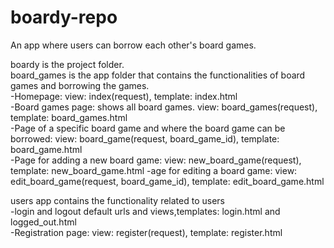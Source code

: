 # boardy-repo
An app where users can borrow each other's board games.  

boardy is the project folder.  
board_games is the app folder that contains the functionalities of board games and borrowing the games.  
 -Homepage: view: index(request), template: index.html  
 -Board games page: shows all board games. view: board_games(request), template: board_games.html  
 -Page of a specific board game and where the board game can be borrowed: view: board_game(request, board_game_id), template: board_game.html  
 -Page for adding a new board game: view: new_board_game(request), template: new_board_game.html 
 -age for editing a board game: view: edit_board_game(request, board_game_id), template: edit_board_game.html   
  
users app contains the functionality related to users  
 -login and logout default urls and views,templates: login.html and logged_out.html  
 -Registration page: view: register(request), template: register.html  
